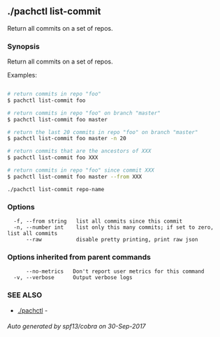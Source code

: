 ## ./pachctl list-commit

Return all commits on a set of repos.

### Synopsis


Return all commits on a set of repos.

Examples:

```sh

# return commits in repo "foo"
$ pachctl list-commit foo

# return commits in repo "foo" on branch "master"
$ pachctl list-commit foo master

# return the last 20 commits in repo "foo" on branch "master"
$ pachctl list-commit foo master -n 20

# return commits that are the ancestors of XXX
$ pachctl list-commit foo XXX

# return commits in repo "foo" since commit XXX
$ pachctl list-commit foo master --from XXX

```

```
./pachctl list-commit repo-name
```

### Options

```
  -f, --from string   list all commits since this commit
  -n, --number int    list only this many commits; if set to zero, list all commits
      --raw           disable pretty printing, print raw json
```

### Options inherited from parent commands

```
      --no-metrics   Don't report user metrics for this command
  -v, --verbose      Output verbose logs
```

### SEE ALSO
* [./pachctl](./pachctl.md)	 - 

###### Auto generated by spf13/cobra on 30-Sep-2017

